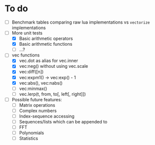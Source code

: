 # To do

- [ ] Benchmark tables comparing raw lua implementations vs `vectorize` implementations
- [ ] More unit tests
  - [x] Basic arithmetic operators
  - [x] Basic arithmetic functions
  - [ ] ...?
- [ ] vec functions
  - [x] vec.dot as alias for vec.inner
  - [x] vec:neg() without using vec.scale
  - [x] vec:diff([n])
  - [x] vec:expm1() -> vec:exp() - 1
  - [x] vec:abs(), vec:nabs()
  - [ ] vec:minmax()
  - [ ] vec.lerp(t, from, to[, left[, right]])
- [ ] Possible future features:
  - [ ] Matrix operations
  - [ ] Complex numbers
  - [ ] Index-sequence accessing
  - [ ] Sequences/lists which can be appended to
  - [ ] FFT
  - [ ] Polynomials
  - [ ] Statistics
